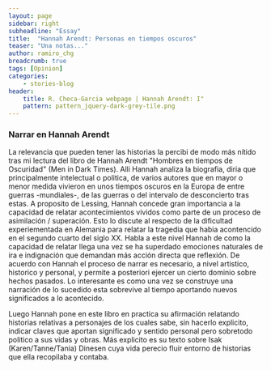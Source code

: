 ```yaml
---
layout: page
sidebar: right
subheadline: "Essay"
title:  "Hannah Arendt: Personas en tiempos oscuros"
teaser: "Una notas..."
author: ramiro_chg
breadcrumb: true
tags: [Opinion]
categories:
    - stories-blog
header:
    title: R. Checa-Garcia webpage | Hannah Arendt: I"
    pattern: pattern_jquery-dark-grey-tile.png
---
```


### Narrar en Hannah Arendt

La relevancia que pueden tener las historias la percibi de modo más nítido tras mi lectura del libro de Hannah Arendt "Hombres en tiempos de Oscuridad" (Men in Dark Times). Alli Hannah analiza la biografia, diria que principalmente intelectual o politica, de varios autores que en mayor o menor medida vivieron en unos tiempos oscuros en la Europa de entre guerras -mundiales-, de las guerras o del intervalo de desconcierto tras estas. A proposito de Lessing, Hannah concede gran importancia a la capacidad de relatar acontecimientos vividos como parte de un proceso de asimilación / superación. Esto lo discute al respecto de la dificultad experiementada en Alemania para relatar la tragedia que habia acontencido en el segundo cuarto del siglo XX. Habla a este nivel Hannah de como la capacidad de relatar llega una vez se ha superdado emociones naturales de ira e indignación que demandan más acción directa que reflexión. De acuerdo con Hannah el proceso de narrar es necesario, a nivel artistico, historico y personal, y permite a posteriori ejercer un cierto dominio sobre hechos pasados. Lo interesante es como una vez se construye una narración de lo sucedido esta sobrevive al tiempo aportando nuevos significados a lo acontecido.

Luego Hannah pone en este libro en practica su afirmación relatando historias relativas a personajes de los cuales sabe, sin hacerlo explicito, indicar claves que aportan significado y sentido personal pero sobretodo politico a sus vidas y obras. Más explicito es su texto sobre Isak (Karen/Tanne/Tania) Dinesen cuya vida perecio fluir entorno de historias que ella recopilaba y contaba. 


